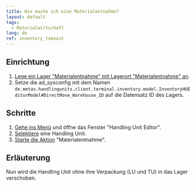 ```yaml
---
title: Wie mache ich eine Materialentnahme?
layout: default
tags:
  - Materialwirtschaft
lang: de
ref: inventory_takeout
---
```


## Einrichtung
1. [Lege ein Lager "Materialentnahme" mit Lagerort "Materialentnahme" an](Neues_Lager_anlegen).
1. Setze die ad_sysconfig mit dem Namen `de.metas.handlingunits.client.terminal.inventory.model.InventoryHUEditorModel#DirectMove_Warehouse_ID` auf die Datensatz ID des Lagers.

## Schritte
1. [Gehe ins Menü](Menu) und öffne das Fenster "Handling Unit Editor".
1. [Selektiere](AuswahlBelege) eine Handling Unit.
1. [Starte die Aktion](AktionStarten#aktionsmenue) "Materialentnahme".

## Erläuterung
Nun wird die Handling Unit ohne ihre Verpackung (LU und TU) in das Lager verschoben.
